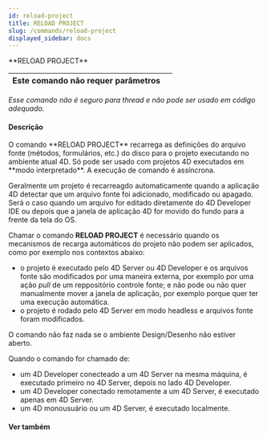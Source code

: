 ```yaml
---
id: reload-project
title: RELOAD PROJECT
slug: /commands/reload-project
displayed_sidebar: docs
---
```


<!--REF #_command_.RELOAD PROJECT.Syntax-->**RELOAD PROJECT**<!-- END REF-->
<!--REF #_command_.RELOAD PROJECT.Params-->
| Este comando não requer parâmetros |  |
| --- | --- |

<!-- END REF-->

*Esse comando não é seguro para thread e não pode ser usado em código adequado.*


#### Descrição 

<!--REF #_command_.RELOAD PROJECT.Summary-->O comando **RELOAD PROJECT** recarrega as definições do arquivo fonte (métodos, formulários, etc.) do disco para o projeto executando no ambiente atual 4D.<!-- END REF--> Só pode ser usado com projetos 4D executados em **modo interpretado**. A execução de comando é assíncrona. 

Geralmente um projeto é recarreagdo automaticamente quando a aplicação 4D detectar que um arquivo fonte foi adicionado, modificado ou apagado. Será o caso quando um arquivo for editado diretamente do 4D Developer IDE ou depois que a janela de aplicação 4D for movido do fundo para a frente da tela do OS.

Chamar o comando **RELOAD PROJECT** é necessário quando os mecanismos de recarga automáticos do projeto não podem ser aplicados, como por exemplo nos contextos abaixo:

* o projeto é executado pelo 4D Server ou 4D Developer e os arquivos fonte são modificados por uma maneira externa, por exemplo por uma ação *pull* de um reppositório controle fonte; e não pode ou não quer manualmente mover a janela de aplicação, por exemplo porque quer ter uma execução automática.
* o projeto é rodado pelo 4D Server em modo headless e arquivos fonte foram modificados.

O comando não faz nada se o ambiente Design/Desenho não estiver aberto.

Quando o comando for chamado de:

* um 4D Developer conecteado a um 4D Server na mesma máquina, é executado primeiro no 4D Server, depois no lado 4D Developer.
* um 4D Developer conectado remotamente a um 4D Server, é executado apenas em 4D Server.
* um 4D monousuário ou um 4D Server, é executado localmente.

#### Ver também 

  